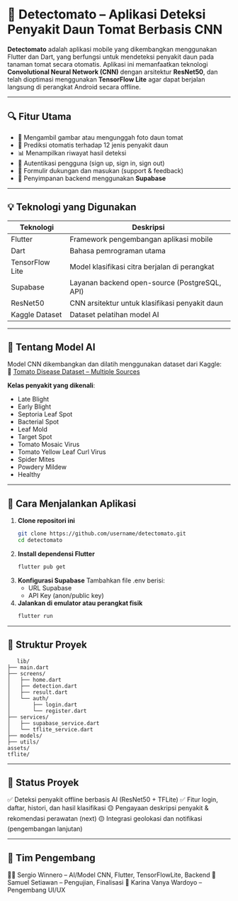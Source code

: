 # 🍅 Detectomato – Aplikasi Deteksi Penyakit Daun Tomat Berbasis CNN

**Detectomato** adalah aplikasi mobile yang dikembangkan menggunakan Flutter dan Dart, yang berfungsi untuk mendeteksi penyakit daun pada tanaman tomat secara otomatis. Aplikasi ini memanfaatkan teknologi **Convolutional Neural Network (CNN)** dengan arsitektur **ResNet50**, dan telah dioptimasi menggunakan **TensorFlow Lite** agar dapat berjalan langsung di perangkat Android secara offline.

---

## 🔍 Fitur Utama

- 📸 Mengambil gambar atau mengunggah foto daun tomat
- 🧠 Prediksi otomatis terhadap 12 jenis penyakit daun
- 📊 Menampilkan riwayat hasil deteksi
- 👤 Autentikasi pengguna (sign up, sign in, sign out)
- 📝 Formulir dukungan dan masukan (support & feedback)
- 💾 Penyimpanan backend menggunakan **Supabase**

---

## 💡 Teknologi yang Digunakan

| Teknologi       | Deskripsi                                          |
|-----------------|----------------------------------------------------|
| Flutter         | Framework pengembangan aplikasi mobile             |
| Dart            | Bahasa pemrograman utama                           |
| TensorFlow Lite | Model klasifikasi citra berjalan di perangkat      |
| Supabase        | Layanan backend open-source (PostgreSQL, API)      |
| ResNet50        | CNN arsitektur untuk klasifikasi penyakit daun     |
| Kaggle Dataset  | Dataset pelatihan model AI                         |

---

## 🧠 Tentang Model AI

Model CNN dikembangkan dan dilatih menggunakan dataset dari Kaggle:  
🔗 [Tomato Disease Dataset – Multiple Sources](https://www.kaggle.com/datasets/cookiefinder/tomato-disease-multiple-sources)

**Kelas penyakit yang dikenali**:
- Late Blight  
- Early Blight  
- Septoria Leaf Spot  
- Bacterial Spot  
- Leaf Mold  
- Target Spot  
- Tomato Mosaic Virus  
- Tomato Yellow Leaf Curl Virus  
- Spider Mites  
- Powdery Mildew  
- Healthy

---

## 🚀 Cara Menjalankan Aplikasi

1. **Clone repositori ini**
   ```bash
   git clone https://github.com/username/detectomato.git
   cd detectomato
   ```
2. **Install dependensi Flutter**
   ```bash
   flutter pub get
   ```
3. **Konfigurasi Supabase**
   Tambahkan file .env berisi:
   - URL Supabase
   - API Key (anon/public key)
4. **Jalankan di emulator atau perangkat fisik**
   ```bash
   flutter run
   ```

---

## 📁 Struktur Proyek
   ```arduino
      lib/
   ├── main.dart
   ├── screens/
   │   ├── home.dart
   │   ├── detection.dart
   │   ├── result.dart
   │   └── auth/
   │       ├── login.dart
   │       └── register.dart
   ├── services/
   │   ├── supabase_service.dart
   │   └── tflite_service.dart
   ├── models/
   ├── utils/
   assets/
   tflite/
   ```

---

## 📌 Status Proyek
✅ Deteksi penyakit offline berbasis AI (ResNet50 + TFLite)
✅ Fitur login, daftar, histori, dan hasil klasifikasi
🟡 Pengayaan deskripsi penyakit & rekomendasi perawatan (next)
🟡 Integrasi geolokasi dan notifikasi (pengembangan lanjutan)

---

## 👥 Tim Pengembang
👨‍💻 Sergio Winnero – AI/Model CNN, Flutter, TensorFlowLite, Backend
🧪 Samuel Setiawan – Pengujian, Finalisasi
🎨 Karina Vanya Wardoyo – Pengembang UI/UX
